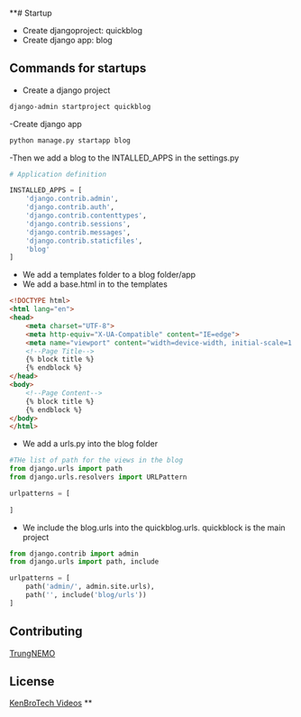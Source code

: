 **# Startup

- Create djangoproject: quickblog
- Create django app: blog


## Commands for startups
- Create a django project
```bash
django-admin startproject quickblog
```
-Create django app
```python
python manage.py startapp blog
```
-Then we add a blog to the INTALLED_APPS in the settings.py
```python
# Application definition

INSTALLED_APPS = [
    'django.contrib.admin',
    'django.contrib.auth',
    'django.contrib.contenttypes',
    'django.contrib.sessions',
    'django.contrib.messages',
    'django.contrib.staticfiles',
    'blog'
]
```
- We add a templates folder to a blog folder/app
- We add a base.html in to the templates
```html
<!DOCTYPE html>
<html lang="en">
<head>
    <meta charset="UTF-8">
    <meta http-equiv="X-UA-Compatible" content="IE=edge">
    <meta name="viewport" content="width=device-width, initial-scale=1.0">
    <!--Page Title-->
    {% block title %}
    {% endblock %}
</head>
<body>
    <!--Page Content-->
    {% block title %}
    {% endblock %}
</body>
</html>
```
- We add a urls.py into the blog folder
```python
#THe list of path for the views in the blog
from django.urls import path
from django.urls.resolvers import URLPattern 

urlpatterns = [
    
]
```
- We include the blog.urls into the quickblog.urls. quickblock is the main project
```python
from django.contrib import admin
from django.urls import path, include

urlpatterns = [
    path('admin/', admin.site.urls),
    path('', include('blog/urls'))
]
```

## Contributing
[TrungNEMO](https://www.facebook.com/TrungNEMO)
## License
[KenBroTech Videos](https://www.youtube.com/playlist?list=PLInvlTu9nmo9Saxdd70M4f0m5jcPrWXd7)
**
